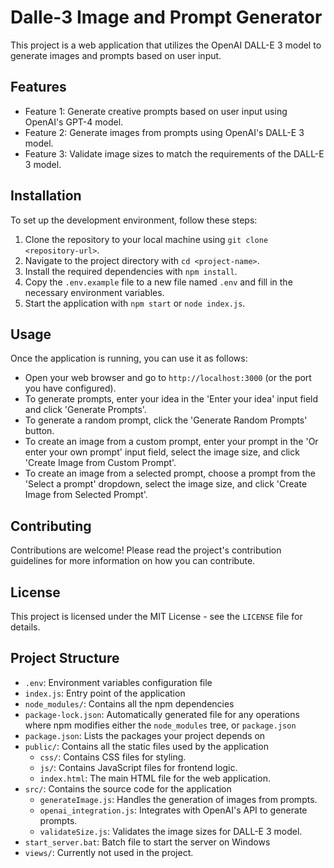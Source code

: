 # Dalle-3 Image and Prompt Generator

This project is a web application that utilizes the OpenAI DALL-E 3 model to generate images and prompts based on user input.

## Features

- Feature 1: Generate creative prompts based on user input using OpenAI's GPT-4 model.
- Feature 2: Generate images from prompts using OpenAI's DALL-E 3 model.
- Feature 3: Validate image sizes to match the requirements of the DALL-E 3 model.

## Installation

To set up the development environment, follow these steps:

1. Clone the repository to your local machine using `git clone <repository-url>`.
2. Navigate to the project directory with `cd <project-name>`.
3. Install the required dependencies with `npm install`.
4. Copy the `.env.example` file to a new file named `.env` and fill in the necessary environment variables.
5. Start the application with `npm start` or `node index.js`.

## Usage

Once the application is running, you can use it as follows:

- Open your web browser and go to `http://localhost:3000` (or the port you have configured).
- To generate prompts, enter your idea in the 'Enter your idea' input field and click 'Generate Prompts'.
- To generate a random prompt, click the 'Generate Random Prompts' button.
- To create an image from a custom prompt, enter your prompt in the 'Or enter your own prompt' input field, select the image size, and click 'Create Image from Custom Prompt'.
- To create an image from a selected prompt, choose a prompt from the 'Select a prompt' dropdown, select the image size, and click 'Create Image from Selected Prompt'.

## Contributing

Contributions are welcome! Please read the project's contribution guidelines for more information on how you can contribute.

## License

This project is licensed under the MIT License - see the `LICENSE` file for details.

## Project Structure

- `.env`: Environment variables configuration file
- `index.js`: Entry point of the application
- `node_modules/`: Contains all the npm dependencies
- `package-lock.json`: Automatically generated file for any operations where npm modifies either the `node_modules` tree, or `package.json`
- `package.json`: Lists the packages your project depends on
- `public/`: Contains all the static files used by the application
  - `css/`: Contains CSS files for styling.
  - `js/`: Contains JavaScript files for frontend logic.
  - `index.html`: The main HTML file for the web application.
- `src/`: Contains the source code for the application
  - `generateImage.js`: Handles the generation of images from prompts.
  - `openai_integration.js`: Integrates with OpenAI's API to generate prompts.
  - `validateSize.js`: Validates the image sizes for DALL-E 3 model.
- `start_server.bat`: Batch file to start the server on Windows
- `views/`: Currently not used in the project.
